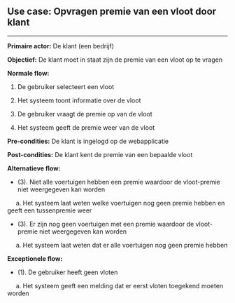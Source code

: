 
## Use case: Opvragen premie van een vloot door klant
---

**Primaire actor:** De klant (een bedrijf)

**Objectief:** De klant moet in staat zijn de premie van een vloot op te vragen

**Normale flow:**


1. De gebruiker selecteert een vloot

2. Het systeem toont informatie over de vloot

3. De gebruiker vraagt de premie op van de vloot

4. Het systeem geeft de premie weer van de vloot


**Pre-condities:** De klant is ingelogd op de webapplicatie

**Post-condities:** De klant kent de premie van een bepaalde vloot

**Alternatieve flow:**
* (3). Niet alle voertuigen hebben een premie waardoor de vloot-premie niet weergegeven kan worden

&nbsp;&nbsp;&nbsp;&nbsp; a. Het systeem laat weten welke voertuigen nog geen premie hebben en geeft een tussenpremie weer

* (3). Er zijn nog geen voertuigen met een premie waardoor de vloot-premie niet weergegeven kan worden

&nbsp;&nbsp;&nbsp;&nbsp; a. Het systeem laat weten dat er alle voertuigen nog geen premie hebben


**Exceptionele flow:**
* (1). De gebruiker heeft geen vloten

&nbsp;&nbsp;&nbsp;&nbsp; a. Het systeem geeft een melding dat er eerst vloten toegekend moeten worden
